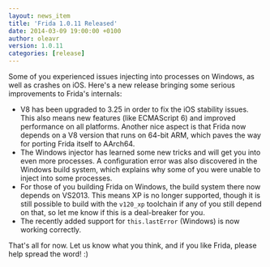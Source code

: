 ```yaml
---
layout: news_item
title: 'Frida 1.0.11 Released'
date: 2014-03-09 19:00:00 +0100
author: oleavr
version: 1.0.11
categories: [release]
---
```


Some of you experienced issues injecting into processes on Windows, as well as
crashes on iOS. Here's a new release bringing some serious improvements to
Frida's internals:

-   V8 has been upgraded to 3.25 in order to fix the iOS stability issues. This
    also means new features (like ECMAScript 6) and improved performance on all
    platforms. Another nice aspect is that Frida now depends on a V8 version
    that runs on 64-bit ARM, which paves the way for porting Frida itself to
    AArch64.
-   The Windows injector has learned some new tricks and will get you into even
    more processes. A configuration error was also discovered in the Windows
    build system, which explains why some of you were unable to inject into
    some processes.
-   For those of you building Frida on Windows, the build system there now
    depends on VS2013. This means XP is no longer supported, though it is still
    possible to build with the `v120_xp` toolchain if any of you still depend
    on that, so let me know if this is a deal-breaker for you.
-   The recently added support for `this.lastError` (Windows) is now working
    correctly.

That's all for now. Let us know what you think, and if you like Frida, please
help spread the word! :)
